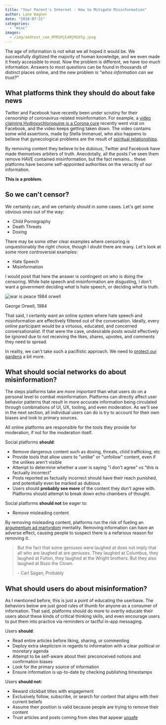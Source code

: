 ```yaml
---
title: "Your Parent's Internet - How to Mitigate Misinformation"
author: Lane Wagner
date: "2020-07-31"
categories: 
  - "misc"
images:
  - /img/addtext_com_MTM1MjE4MjM2OTg.jpeg
---
```


The age of information is not what we all hoped it would be. We successfully digitized the majority of human knowledge, and we even made it freely accessible to most. Now the problem is different, we have _too much_ information. Answers to most questions can be found in thousands of distinct places online, and the new problem is _"whos information can we trust?"_

## What platforms think they should do about fake news

Twitter and Facebook have recently been under scrutiny for their censorship of coronavirus-related misinformation. For example, a [video claiming Hydroxychloroquine is a Corona cure](https://www.bbc.com/news/53559938) recently went viral on Facebook, and the video keeps getting taken down. The video contains some wild assertions, made by Stella Immanuel, who also happens to believe that gynecological problems are the result of [spiritual relationships](https://www.youtube.com/watch?v=9yCXCP3evAg).

By removing content they believe to be dubious, Twitter and Facebook have made themselves arbiters of truth. Anecdotally, all the posts I've seen them remove HAVE contained misinformation, but the fact remains... these platforms have become self-appointed authorities on the veracity of our information.

**This is a problem.**

## So we can't censor?

We certainly can, and we certainly should in some cases. Let's get some obvious ones out of the way:

- Child Pornography
- Death Threats
- Doxing

There may be some other clear examples where censoring is unquestionably the right choice, though I doubt there are many. Let's look at some more controversial examples:

- Hate Speech
- Misinformation

I would posit that here the answer is contingent on _who_ is doing the censoring. While hate speech and misinformation are disgusting, I don't want a government deciding _what_ is hate speech, or deciding _what_ is truth.

![war is peace 1984 orwell](/img/war-is-peace-300x225.jpg)

George Orwell, 1984

That said, I certainly want an online system where hate speech and misinformation are effectively filtered out of the conversation. Ideally, every online participant would be a virtuous, educated, and concerned conversationalist. If that were the case, undesirable posts would effectively be ignored due to not receiving the likes, shares, upvotes, and comments they need to spread.

In reality, we can't take such a pacifistic approach. We need to [protect our gardens](https://www.lesswrong.com/posts/tscc3e5eujrsEeFN4/well-kept-gardens-die-by-pacifism) a bit more.

## What should social networks do about misinformation?

The steps platforms take are _more important_ than what users do on a personal level to combat misinformation. Platforms can directly affect user behavior patterns that result in more accurate information being circulated through combinations of UI, UX, tooling, and even moderation. As we'll see in the next section, all individual users can do is try to account for their own biases and look to primary sources.

All online platforms are responsible for the tools they provide for moderation, if not for the moderation itself.

Social platforms **should**:

- Remove dangerous content such as doxing, threats, child trafficking, etc
- Provide tools that allow users to "unlike" or "unfollow" content, even if the unlikes aren't visible
- Attempt to determine whether a user is saying "I don't agree" vs "this is factually incorrect"
- Posts reported as factually incorrect should have their reach punished, and potentially even be marked as dubious
- Users should **probably see more** of the content they don't agree with. Platforms should attempt to break down echo chambers of thought.

Social platforms **should not** be eager to:

- _Remove_ misleading content

By removing misleading content, platforms run the risk of fueling an [argumentum ad martyrdom](https://rationalwiki.org/wiki/Argumentum_ad_martyrdom) mentality. Removing information can have an adverse effect, causing people to suspect there is a nefarious reason for removing it.

> But the fact that some geniuses were laughed at does not imply that all who are laughed at are geniuses. They laughed at Columbus, they laughed at Fulton, they laughed at the Wright brothers. But they also laughed at Bozo the Clown.
> 
> \- Carl Sagan, Probably

## What should users do about misinformation?

As I mentioned before, this is just a point of educating the userbase. The behaviors below are just good rules of thumb for anyone as a consumer of information. That said, platforms should do more to overtly educate their users about these kinds of critical thinking skills, and even encourage users to put them into practice via reminders or tactful in-app messaging.

Users **should**:

- Read entire articles before liking, sharing, or commenting
- Deploy extra skepticism in regards to information with a clear political or monetary agenda
- Attempt to be self-aware about their preconceived notions and confirmation biases
- Look for the primary source of information
- Ensure information is up-to-date by checking publishing timestamps

Users **should not:**

- Reward clickbait titles with engagement
- Exclusively follow, subscribe, or search for content that aligns with their current beliefs
- Assume their position is valid because people are trying to remove their content
- Trust articles and posts coming from sites that appear [unsafe](https://www.sitelock.com/blog/is-this-website-safe/)
